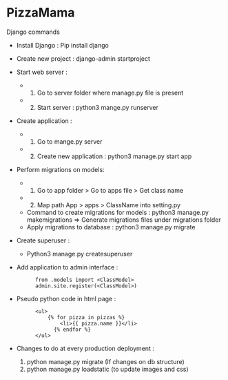 # PizzaMama
Django commands

- Install Django : Pip install django 
- Create new project : django-admin startproject <projectName>

- Start web server  : 
    - 1.  Go to server folder where manage.py file is present 
    - 2.  Start server : python3 mange.py runserver 

- Create application : 
    - 1. Go to mange.py server 
    - 2. Create new application : python3 manage.py start app <myApp>

- Perform migrations on models: 
    - 1. Go to app folder > Go to apps file > Get class name
    - 2. Map path App > apps > ClassName into setting.py
    - Command to create migrations for models : python3 manage.py makemigrations => Generate migrations files under migrations folder 
    - Apply migrations to database : python3 manage.py migrate

- Create superuser : 
    - Python3 manage.py createsuperuser


- Add application to admin interface :

			from .models import <ClassModel>
			admin.site.register(<ClassModel>)


- Pseudo python code in html page :

            <ul>
                {% for pizza in pizzas %}
                    <li>{{ pizza.name }}</li>
                  {% endfor %}
            </ul>

- Changes to do at every production deployment :
  1. python manage.py migrate (If changes on db structure)
  2. python manage.py loadstatic (to update images and css)
	
